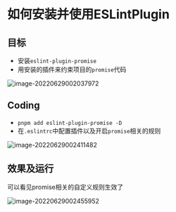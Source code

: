 # 如何安装并使用ESLintPlugin

## 目标

- 安装`eslint-plugin-promise`
- 用安装的插件来约束项目的`promise`代码

![image-20220629002037972](https://tva1.sinaimg.cn/large/e6c9d24egy1h3of2kbhyjj20mu0hg3zg.jpg)

## Coding

- `pnpm add eslint-plugin-promise -D`
- 在`.eslintrc`中配置插件以及开启`promise`相关的规则

![image-20220629002411482](https://tva1.sinaimg.cn/large/e6c9d24egy1h3of69xbdtj20nk0p0jtw.jpg)

## 效果及运行

可以看见promise相关的自定义规则生效了

![image-20220629002455952](https://tva1.sinaimg.cn/large/e6c9d24egy1h3of71j38qj20wx0u0jv1.jpg)